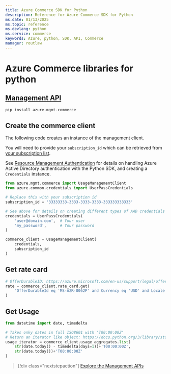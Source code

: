```yaml
---
title: Azure Commerce SDK for Python
description: Reference for Azure Commerce SDK for Python
ms.date: 01/13/2025
ms.topic: reference
ms.devlang: python
ms.service: commerce
keywords: Azure, python, SDK, API, Commerce
manager: routlaw
---
```

# Azure Commerce libraries for python

## [Management API](/python/api/overview/azure/commerce/management)

```bash
pip install azure-mgmt-commerce
```
## Create the commerce client

The following code creates an instance of the management client.

You will need to provide your ``subscription_id`` which can be retrieved from [your subscription list](https://manage.windowsazure.com/#Workspaces/AdminTasks/SubscriptionMapping).

See [Resource Management Authentication](/python/azure/python-sdk-azure-authenticate) for details on handling Azure Active Directory authentication with the Python SDK, and creating a ``Credentials`` instance.

```python
from azure.mgmt.commerce import UsageManagementClient
from azure.common.credentials import UserPassCredentials

# Replace this with your subscription id
subscription_id = '33333333-3333-3333-3333-333333333333'

# See above for details on creating different types of AAD credentials
credentials = UserPassCredentials(
    'user@domain.com',	# Your user
    'my_password',		# Your password
)

commerce_client = UsageManagementClient(
    credentials,
    subscription_id
)
``` 

## Get rate card

```python
# OfferDurableID: https://azure.microsoft.com/en-us/support/legal/offer-details/
rate = commerce_client.rate_card.get(
    "OfferDurableId eq 'MS-AZR-0062P' and Currency eq 'USD' and Locale eq 'en-US' and RegionInfo eq 'US'"
)
```

## Get Usage

```python
from datetime import date, timedelta

# Takes onky dates in full ISO8601 with 'T00:00:00Z'
# Return an iterator like object: https://docs.python.org/3/library/stdtypes.html#iterator-types
usage_iterator = commerce_client.usage_aggregates.list(
    str(date.today() - timedelta(days=1))+'T00:00:00Z',
    str(date.today())+'T00:00:00Z'
)
```

> [!div class="nextstepaction"]
> [Explore the Management APIs](/python/api/azure-mgmt-commerce)